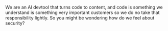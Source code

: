 We are an AI devtool that turns code to content, and code is something we understand is something very important customers so we do no take that responsibility lightly. So you might be wondering how do we feel about security?
